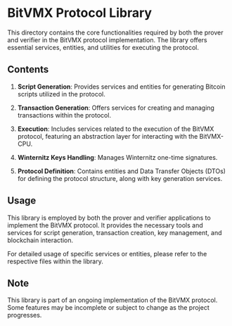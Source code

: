 # BitVMX Protocol Library

This directory contains the core functionalities required by both the prover and verifier in the BitVMX protocol implementation. The library offers essential services, entities, and utilities for executing the protocol.

## Contents

1. **Script Generation**: Provides services and entities for generating Bitcoin scripts utilized in the protocol.

2. **Transaction Generation**: Offers services for creating and managing transactions within the protocol.

3. **Execution**: Includes services related to the execution of the BitVMX protocol, featuring an abstraction layer for interacting with the BitVMX-CPU.

4. **Winternitz Keys Handling**: Manages Winternitz one-time signatures.

5. **Protocol Definition**: Contains entities and Data Transfer Objects (DTOs) for defining the protocol structure, along with key generation services.

## Usage

This library is employed by both the prover and verifier applications to implement the BitVMX protocol. It provides the necessary tools and services for script generation, transaction creation, key management, and blockchain interaction.

For detailed usage of specific services or entities, please refer to the respective files within the library.

## Note

This library is part of an ongoing implementation of the BitVMX protocol. Some features may be incomplete or subject to change as the project progresses.
